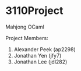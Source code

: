 # 3110Project

Mahjong OCaml

Project Members:
1. Alexander Peek (ap2298)
2. Jonathan Yen (jfy7)
3. Jonathan Lee (jdl282)
